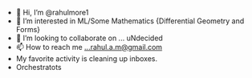 - 👋 Hi, I’m @rahulmore1
- 👀 I’m interested in ML/Some Mathematics {Differential Geometry and Forms}
- 💞️ I’m looking to collaborate on ... uNdecided
- 📫 How to reach me ...rahul.a.m@gmail.com
- My favorite activity is cleaning up inboxes.
- Orchestratots

<!---
rahulmore1/rahulmore1 is a ✨ special ✨ repository because its `README.md` (this file) appears on your GitHub profile.
You can click the Preview link to take a look at your changes.
--->

